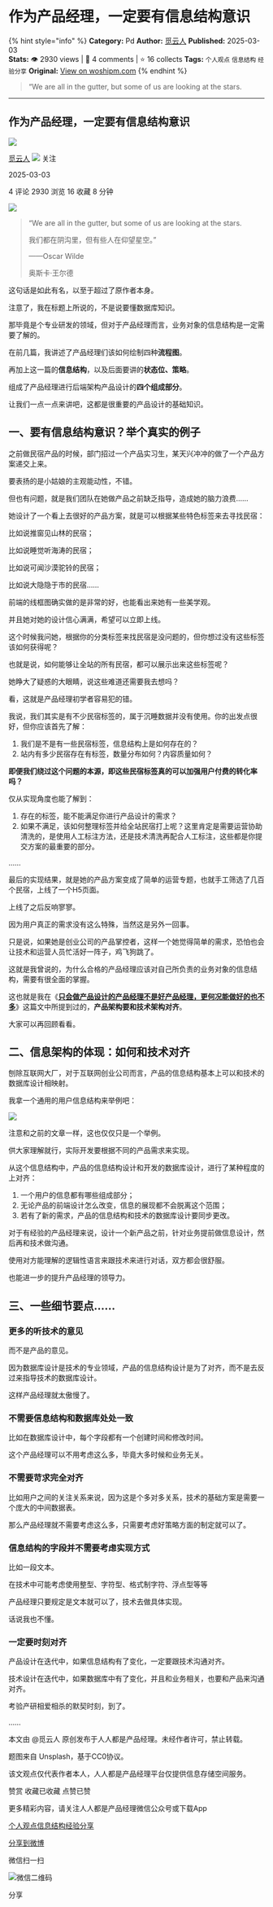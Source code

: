 # 作为产品经理，一定要有信息结构意识
{% hint style="info" %}
**Category:** Pd
**Author:** [觅云人](https://www.woshipm.com/u/1556246)
**Published:** 2025-03-03  
**Stats:** 👁️ 2930 views | 💬 4 comments | ⭐ 16 collects
**Tags:** `个人观点` `信息结构` `经验分享`
**Original:** [View on woshipm.com](https://www.woshipm.com/pd/6186877.html)
{% endhint %}
> “We are all in the gutter, but some of us are looking at the stars.

---

## 作为产品经理，一定要有信息结构意识

[![](https://static.woshipm.com/view/woshipm_api_def_20231213083516_9327.png?imageView2/1/w/72/h/72/q/100)](https://www.woshipm.com/u/1556246)

[觅云人](https://www.woshipm.com/u/1556246) ![](https://static.woshipm.com/tag/1101_1@2x.png) 关注

2025-03-03

4 评论 2930 浏览 16 收藏 8 分钟

![](https://image.woshipm.com/2023/07/07/4651536c-1c97-11ee-816e-00163e0b5ff3.jpg)

> “We are all in the gutter, but some of us are looking at the stars.
> 
> 我们都在阴沟里，但有些人在仰望星空。”
> 
> ——Oscar Wilde
> 
> 奥斯卡·王尔德

这句话是如此有名，以至于超过了原作者本身。

注意了，我在标题上所说的，不是说要懂数据库知识。

那毕竟是个专业研发的领域，但对于产品经理而言，业务对象的信息结构是一定需要了解的。

在前几篇，我讲述了产品经理们该如何绘制四种**流程图**。

再加上这一篇的**信息结构**，以及后面要讲的**状态位、策略**。

组成了产品经理进行后端架构产品设计的**四个组成部分**。

让我们一点一点来讲吧，这都是很重要的产品设计的基础知识。

## 一、要有信息结构意识？举个真实的例子

之前做民宿产品的时候，部门招过一个产品实习生，某天兴冲冲的做了一个产品方案递交上来。

要表扬的是小姑娘的主观能动性，不错。

但也有问题，就是我们团队在她做产品之前缺乏指导，造成她的脑力浪费……

她设计了一个看上去很好的产品方案，就是可以根据某些特色标签来去寻找民宿：

比如说推窗见山林的民宿；

比如说睡觉听海涛的民宿；

比如说可闻沙漠驼铃的民宿；

比如说大隐隐于市的民宿……

前端的线框图确实做的是非常的好，也能看出来她有一些美学观。

并且她对她的设计信心满满，希望可以立即上线。

这个时候我问她，根据你的分类标签来找民宿是没问题的，但你想过没有这些标签该如何获得呢？

也就是说，如何能够让全站的所有民宿，都可以展示出来这些标签呢？

她睁大了疑惑的大眼睛，说这些难道还需要我去想吗？

看，这就是产品经理初学者容易犯的错。

我说，我们其实是有不少民宿标签的，属于沉睡数据并没有使用。你的出发点很好，但你应该首先了解：

1.  我们是不是有一些民宿标签，信息结构上是如何存在的？
2.  站内有多少民宿存在有标签，数量分布如何？内容质量如何？

**即便我们绕过这个问题的本源，即这些民宿标签真的可以加强用户付费的转化率吗？**

仅从实现角度也能了解到：

1.  存在的标签，能不能满足你进行产品设计的需求？
2.  如果不满足，该如何整理标签并给全站民宿打上呢？这里肯定是需要运营协助清洗的，是使用人工标注方法，还是技术清洗再配合人工标注，这些都是你提交方案的最重要的部分。

……

最后的实现结果，就是她的产品方案变成了简单的运营专题，也就手工筛选了几百个民宿，上线了一个H5页面。

上线了之后反响寥寥。

因为用户真正的需求没有这么特殊，当然这是另外一回事。

只是说，如果她是创业公司的产品掌控者，这样一个她觉得简单的需求，恐怕也会让技术和运营人员忙活好一阵子，鸡飞狗跳了。

这就是我曾说的，为什么合格的产品经理应该对自己所负责的业务对象的信息结构，需要有很全面的掌握。

这也就是我在《[**只会做产品设计的产品经理不是好产品经理，更何况能做好的也不多**](https://www.woshipm.com/share/6132299.html)》这篇文中所提到过的，**产品架构要和技术架构对齐**。

大家可以再回顾看看。

## 二、信息架构的体现：如何和技术对齐

刨除互联网大厂，对于互联网创业公司而言，产品的信息结构基本上可以和技术的数据库设计相映射。

我拿一个通用的用户信息结构来举例吧：

![](https://image.woshipm.com/wp-files/2025/03/uetUseNlhInY7rOSTKYW.png)

注意和之前的文章一样，这也仅仅只是一个举例。

供大家理解就行，实际开发要根据不同的产品需求来实现。

从这个信息结构中，产品的信息结构设计和开发的数据库设计，进行了某种程度的上对齐：

1.  一个用户的信息都有哪些组成部分；
2.  无论产品的前端设计怎么改变，信息的展现都不会脱离这个范围；
3.  若有了新的需求，产品的信息结构和技术的数据库设计要同步更改。

对于有经验的产品经理来说，设计一个新产品之前，针对业务提前做信息设计，然后再和技术做沟通。

使用对方能理解的逻辑性语言来跟技术来进行对话，双方都会很舒服。

也能进一步的提升产品经理的领导力。

## 三、一些细节要点……

### 更多的听技术的意见

而不是产品的意见。

因为数据库设计是技术的专业领域，产品的信息结构设计是为了对齐，而不是去反过来指导技术的数据库设计。

这样产品经理就太傲慢了。

### 不需要信息结构和数据库处处一致

比如在数据库设计中，每个字段都有一个创建时间和修改时间。

这个产品经理可以不用考虑这么多，毕竟大多时候和业务无关。

### 不需要苛求完全对齐

比如用户之间的关注关系来说，因为这是个多对多关系，技术的基础方案是需要一个庞大的中间数据表。

那么产品经理就不需要考虑这么多，只需要考虑好策略方面的制定就可以了。

### 信息结构的字段并不需要考虑实现方式

比如一段文本。

在技术中可能考虑使用整型、字符型、格式制字符、浮点型等等

产品经理只要规定是文本就可以了，技术去做具体实现。

话说我也不懂。

### 一定要时刻对齐

产品设计在迭代中，如果信息结构有了变化，一定要跟技术沟通对齐。

技术设计在迭代中，如果数据库中有了变化，并且和业务相关，也要和产品来沟通对齐。

考验产研相爱相杀的默契时刻，到了。

……

本文由 @觅云人 原创发布于人人都是产品经理。未经作者许可，禁止转载。

题图来自 Unsplash，基于CC0协议。

该文观点仅代表作者本人，人人都是产品经理平台仅提供信息存储空间服务。

赞赏 收藏已收藏 点赞已赞

更多精彩内容，请关注人人都是产品经理微信公众号或下载App

[个人观点](https://www.woshipm.com/tag/%e4%b8%aa%e4%ba%ba%e8%a7%82%e7%82%b9)[信息结构](https://www.woshipm.com/tag/%e4%bf%a1%e6%81%af%e7%bb%93%e6%9e%84)[经验分享](https://www.woshipm.com/tag/%e7%bb%8f%e9%aa%8c%e5%88%86%e4%ba%ab)

[分享到微博](https://service.weibo.com/share/share.php?appkey=2775287854&title=作为产品经理，一定要有信息结构意识&url=https://www.woshipm.com/pd/6186877.html&pic=https://image.woshipm.com/2023/07/07/4651536c-1c97-11ee-816e-00163e0b5ff3.jpg)

微信扫一扫

![微信二维码](https://api.pwmqr.com/qrcode/create/?url=https://www.woshipm.com/pd/6186877.html)

分享
